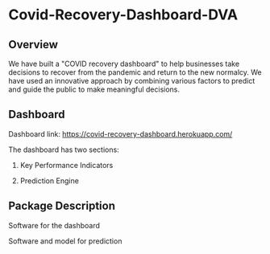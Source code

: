 # Covid-Recovery-Dashboard-DVA

## Overview
We have built a "COVID recovery dashboard" to help businesses take decisions to recover from the pandemic and return to the new normalcy. We have used an innovative approach by combining various factors to predict and guide the public to make meaningful decisions.

## Dashboard

Dashboard link: https://covid-recovery-dashboard.herokuapp.com/

The dashboard has two sections:

1. Key Performance Indicators




2. Prediction Engine



## Package Description

Software for the dashboard

Software and model for prediction



